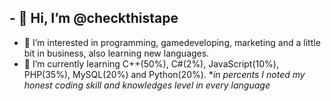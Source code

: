 **- 👋 Hi, I’m @checkthistape**
- 
- 👀 I’m interested in programming, gamedeveloping, marketing and a little bit in business, also learning new languages.
- 🌱 I’m currently learning C++(50%), C#(2%), JavaScript(10%), PHP(35%), MySQL(20%) and Python(20%). *_in percents I noted my honest coding skill and knowledges level in every language_

<!---
checkthistape/checkthistape is a ✨ special ✨ repository because its `README.md` (this file) appears on your GitHub profile.
You can click the Preview link to take a look at your changes.
--->
